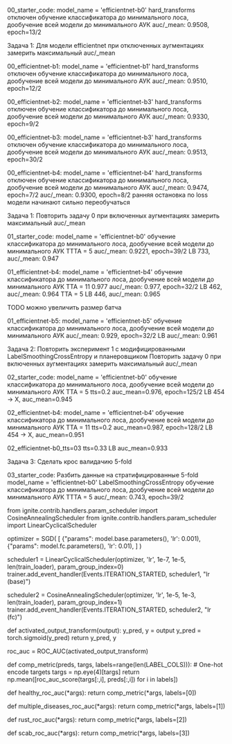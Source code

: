 00_starter_code:
model_name = 'efficientnet-b0'
hard_transforms отключен
обучение классификатора до минимального лоса,
дообучение всей модели до минимального АУК
auc/_mean: 0.9508, epoch=13/2


Задача 1:
Для модели efficientnet при отключенных аугментациях
замерить максимальный auc/_mean

00_efficientnet-b1:
model_name = 'efficientnet-b1'
hard_transforms отключен
обучение классификатора до минимального лоса,
дообучение всей модели до минимального АУК
auc/_mean: 0.9510, epoch=12/2


00_efficientnet-b2:
model_name = 'efficientnet-b3'
hard_transforms отключен
обучение классификатора до минимального лоса,
дообучение всей модели до минимального АУК
auc/_mean: 0.9330, epoch=9/2


00_efficientnet-b3:
model_name = 'efficientnet-b3'
hard_transforms отключен
обучение классификатора до минимального лоса,
дообучение всей модели до минимального АУК
auc/_mean: 0.9513, epoch=30/2

00_efficientnet-b4:
model_name = 'efficientnet-b4'
hard_transforms отключен
обучение классификатора до минимального лоса,
дообучение всей модели до минимального АУК
auc/_mean: 0.9474, epoch=7/2
auc/_mean: 0.9300, epoch=8/2 ранняя остановка по loss
модели начинают сильно переобучаться





Задача 1:
Повторить задачу 0 при включенных аугментациях
замерить максимальный auc/_mean


01_starter_code:
model_name = 'efficientnet-b0'
обучение классификатора до минимального лоса,
дообучение всей модели до минимального АУК
TTTA = 5
auc/_mean: 0.9221, epoch=39/2
LB 733, auc/_mean: 0.947


01_efficientnet-b4:
model_name = 'efficientnet-b4'
обучение классификатора до минимального лоса,
дообучение всей модели до минимального АУК
TTA = 11
0.977
auc/_mean: 0.977, epoch=32/2
LB 462, auc/_mean: 0.964
TTA = 5
LB 446, auc/_mean: 0.965

TODO можно увеличить размер батча


01_efficientnet-b5:
model_name = 'efficientnet-b5'
обучение классификатора до минимального лоса,
дообучение всей модели до минимального АУК
auc/_mean: 0.929, epoch=32/2
LB auc/_mean: 0.961


Задача 2:
Повторить эксперимент 1 с модифицированными LabelSmoothingCrossEntropy и планеровщиком
Повторить задачу 0 при включенных аугментациях
замерить максимальный auc/_mean


02_starter_code:
model_name = 'efficientnet-b0'
обучение классификатора до минимального лоса,
дообучение всей модели до минимального АУК
TTA = 5
tts=0.2
auc_mean=0.976, epoch=125/2
LB 454 -> X, auc_mean=0.945


02_efficientnet-b4:
model_name = 'efficientnet-b4'
обучение классификатора до минимального лоса,
дообучение всей модели до минимального АУК
TTA = 11
tts=0.2
auc_mean=0.987, epoch=128/2
LB 454 -> X, auc_mean=0.951


02_efficientnet-b0_tts=03
tts=0.33
LB auc_mean=0.933


Задача 3:
Сделать крос валидачию 5-fold


03_starter_code:
Разбить данные на стратифицированные 5-fold
model_name = 'efficientnet-b0'
LabelSmoothingCrossEntropy
обучение классификатора до минимального лоса,
дообучение всей модели до минимального АУК
TTTA = 5
auc/_mean: 0.743, epoch=39/2













from ignite.contrib.handlers.param_scheduler import CosineAnnealingScheduler
from ignite.contrib.handlers.param_scheduler import LinearCyclicalScheduler

optimizer = SGD(
    [
        {"params": model.base.parameters(), 'lr': 0.001),
        {"params": model.fc.parameters(), 'lr': 0.01),
    ]
)

scheduler1 = LinearCyclicalScheduler(optimizer, 'lr', 1e-7, 1e-5, len(train_loader), param_group_index=0)
trainer.add_event_handler(Events.ITERATION_STARTED, scheduler1, "lr (base)")

scheduler2 = CosineAnnealingScheduler(optimizer, 'lr', 1e-5, 1e-3, len(train_loader), param_group_index=1)
trainer.add_event_handler(Events.ITERATION_STARTED, scheduler2, "lr (fc)")








def activated_output_transform(output):
    y_pred, y = output
    y_pred = torch.sigmoid(y_pred)
    return y_pred, y

roc_auc = ROC_AUC(activated_output_transform)






def comp_metric(preds, targs, labels=range(len(LABEL_COLS))):
    # One-hot encode targets
    targs = np.eye(4)[targs]
    return np.mean([roc_auc_score(targs[:,i], preds[:,i]) for i in labels])

def healthy_roc_auc(*args):
    return comp_metric(*args, labels=[0])

def multiple_diseases_roc_auc(*args):
    return comp_metric(*args, labels=[1])

def rust_roc_auc(*args):
    return comp_metric(*args, labels=[2])

def scab_roc_auc(*args):
    return comp_metric(*args, labels=[3])






























